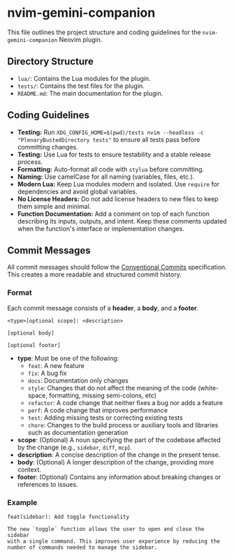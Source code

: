 # nvim-gemini-companion

This file outlines the project structure and coding guidelines for the `nvim-gemini-companion` Neovim plugin.

## Directory Structure

*   `lua/`: Contains the Lua modules for the plugin.
*   `tests/`: Contains the test files for the plugin.
*   `README.md`: The main documentation for the plugin.

## Coding Guidelines

*   **Testing:** Run `XDG_CONFIG_HOME=$(pwd)/tests nvim --headless -c "PlenaryBustedDirectory tests"` to ensure all tests pass before committing changes.
*   **Testing:** Use Lua for tests to ensure testability and a stable release process.
*   **Formatting:** Auto-format all code with `stylua` before committing.
*   **Naming:** Use camelCase for all naming (variables, files, etc.).
*   **Modern Lua:** Keep Lua modules modern and isolated. Use `require` for dependencies and avoid global variables.
*   **No License Headers:** Do not add license headers to new files to keep them simple and minimal.
*   **Function Documentation:** Add a comment on top of each function describing its inputs, outputs, and intent. Keep these comments updated when the function's interface or implementation changes.

## Commit Messages

All commit messages should follow the [Conventional Commits](https://www.conventionalcommits.org/en/v1.0.0/) specification. This creates a more readable and structured commit history.

### Format

Each commit message consists of a **header**, a **body**, and a **footer**.

```
<type>[optional scope]: <description>

[optional body]

[optional footer]
```

*   **type**: Must be one of the following:
    *   `feat`: A new feature
    *   `fix`: A bug fix
    *   `docs`: Documentation only changes
    *   `style`: Changes that do not affect the meaning of the code (white-space, formatting, missing semi-colons, etc)
    *   `refactor`: A code change that neither fixes a bug nor adds a feature
    *   `perf`: A code change that improves performance
    *   `test`: Adding missing tests or correcting existing tests
    *   `chore`: Changes to the build process or auxiliary tools and libraries such as documentation generation
*   **scope**: (Optional) A noun specifying the part of the codebase affected by the change (e.g., `sidebar`, `diff`, `mcp`).
*   **description**: A concise description of the change in the present tense.
*   **body**: (Optional) A longer description of the change, providing more context.
*   **footer**: (Optional) Contains any information about breaking changes or references to issues.

### Example

```
feat(sidebar): Add toggle functionality

The new `toggle` function allows the user to open and close the sidebar
with a single command. This improves user experience by reducing the
number of commands needed to manage the sidebar.
```